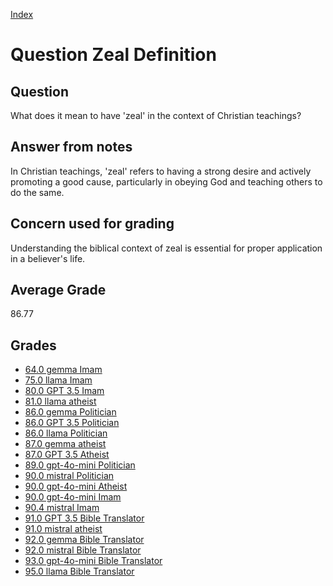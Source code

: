 
[Index](../../index.md)
# Question Zeal Definition
## Question
What does it mean to have 'zeal' in the context of Christian teachings?

## Answer from notes
In Christian teachings, 'zeal' refers to having a strong desire and actively promoting a good cause, particularly in obeying God and teaching others to do the same.

## Concern used for grading
Understanding the biblical context of zeal is essential for proper application in a believer's life.

## Average Grade
86.77

## Grades
 * [64.0 gemma Imam](../answers/gemma_Imam/Zeal_Definition.md)
 * [75.0 llama Imam](../answers/llama_Imam/Zeal_Definition.md)
 * [80.0 GPT 3.5 Imam](../answers/GPT_3.5_Imam/Zeal_Definition.md)
 * [81.0 llama atheist](../answers/llama_atheist/Zeal_Definition.md)
 * [86.0 gemma Politician](../answers/gemma_Politician/Zeal_Definition.md)
 * [86.0 GPT 3.5 Politician](../answers/GPT_3.5_Politician/Zeal_Definition.md)
 * [86.0 llama Politician](../answers/llama_Politician/Zeal_Definition.md)
 * [87.0 gemma atheist](../answers/gemma_atheist/Zeal_Definition.md)
 * [87.0 GPT 3.5 Atheist](../answers/GPT_3.5_Atheist/Zeal_Definition.md)
 * [89.0 gpt-4o-mini Politician](../answers/gpt-4o-mini_Politician/Zeal_Definition.md)
 * [90.0 mistral Politician](../answers/mistral_Politician/Zeal_Definition.md)
 * [90.0 gpt-4o-mini Atheist](../answers/gpt-4o-mini_Atheist/Zeal_Definition.md)
 * [90.0 gpt-4o-mini Imam](../answers/gpt-4o-mini_Imam/Zeal_Definition.md)
 * [90.4 mistral Imam](../answers/mistral_Imam/Zeal_Definition.md)
 * [91.0 GPT 3.5 Bible Translator](../answers/GPT_3.5_Bible_Translator/Zeal_Definition.md)
 * [91.0 mistral atheist](../answers/mistral_atheist/Zeal_Definition.md)
 * [92.0 gemma Bible Translator](../answers/gemma_Bible_Translator/Zeal_Definition.md)
 * [92.0 mistral Bible Translator](../answers/mistral_Bible_Translator/Zeal_Definition.md)
 * [93.0 gpt-4o-mini Bible Translator](../answers/gpt-4o-mini_Bible_Translator/Zeal_Definition.md)
 * [95.0 llama Bible Translator](../answers/llama_Bible_Translator/Zeal_Definition.md)
